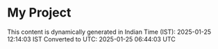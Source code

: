 # My Project

This content is dynamically generated in Indian Time (IST): 2025-01-25 12:14:03 IST
Converted to UTC: 2025-01-25 06:44:03 UTC
